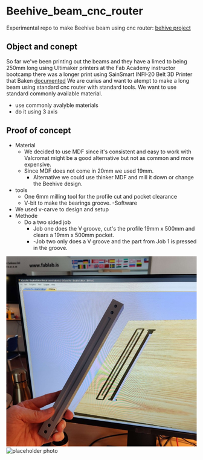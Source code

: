 # Beehive_beam_cnc_router
Experimental repo to make Beehive beam using cnc router: [behive project](https://gitlab.cba.mit.edu/quentinbolsee/beehive-axes/-/tree/main/parts?ref_type=heads)

## Object and conept

So far we've been printing out the beams and they have a limed to being 250mm long using Ultimaker printers at the Fab Academy instructor bootcamp there was a longer print using SainSmart INFI-20 Belt 3D Printer that Baken [documented](https://academany.fabcloud.io/fabacademy/2023/instructors-bootcamp/Projects/PrintableAxis/)
We are curius and want to atempt to make a long beam using standard cnc router with standard tools. We want to use standard commonly available material.
- use commonly avalyble materials
- do it using 3 axis

## Proof of concept

- Material
  - We decided to use MDF since it's consistent and easy to work with Valcromat might be a good alternative but not as common and more expensive.
  - Since MDF does not come in 20mm we used 19mm.
    - Alternative we could use thinker MDF and mill it down or change the Beehive design. 
- tools
  - One 6mm milling tool for the profile cut and pocket clearance
  - V-bit to make the bearings groove.
-Software
 - We used v-carve to design and setup 
- Methode
  - Do a two sided job
    - Job one does the V groove, cut's the profile 19mm x 500mm and clears a 19mm x 500mm pocket.
    - -Job two only does a V groove and the part from Job 1 is pressed in the groove.
   
![placeholder photo](project_photo(Medium).jpg)
![placeholder photo]()


